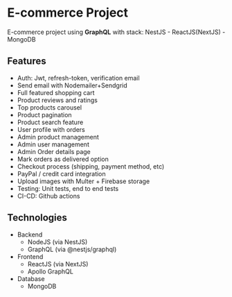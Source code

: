 # E-commerce Project

E-commerce project using **GraphQL** with stack: NestJS - ReactJS(NextJS) - MongoDB


## Features
- Auth: Jwt, refresh-token, verification email
- Send email with Nodemailer+Sendgrid
- Full featured shopping cart
- Product reviews and ratings
- Top products carousel
- Product pagination
- Product search feature
- User profile with orders
- Admin product management
- Admin user management
- Admin Order details page
- Mark orders as delivered option
- Checkout process (shipping, payment method, etc)
- PayPal / credit card integration
- Upload images with Multer + Firebase storage
- Testing: Unit tests, end to end tests
- CI-CD: Github actions

## Technologies

- Backend
  - NodeJS (via NestJS)
  - GraphQL (via @nestjs/graphql)
- Frontend
  - ReactJS (via NextJS)
  - Apollo GraphQL
- Database
  - MongoDB

